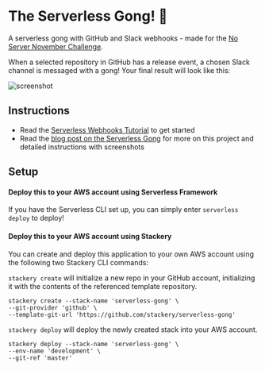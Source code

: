 # The Serverless Gong! 🔔

A serverless gong with GitHub and Slack webhooks - made for the [No Server November Challenge](https://serverless.com/blog/no-server-november-challenge/).

When a selected repository in GitHub has a release event, a chosen Slack channel is messaged with a gong! Your final result will look like this:

![screenshot](https://www.stackery.io/blog/assets/images/posts/serverless-gong/gong6.png)

## Instructions

* Read the [Serverless Webhooks Tutorial](https://docs.stackery.io/docs/tutorials/serverless-webhooks/) to get started
* Read the [blog post on the Serverless Gong](https://www.stackery.io/blog/serverless-gong/) for more on this project and detailed instructions with screenshots

## Setup

#### Deploy this to your AWS account using Serverless Framework

If you have the Serverless CLI set up, you can simply enter `serverless deploy` to deploy!

#### Deploy this to your AWS account using Stackery

You can create and deploy this application to your own AWS account using the following two Stackery CLI commands:

`stackery create` will initialize a new repo in your GitHub account, initializing it with the contents of the referenced template repository.

```
stackery create --stack-name 'serverless-gong' \
--git-provider 'github' \
--template-git-url 'https://github.com/stackery/serverless-gong' 
```

`stackery deploy` will deploy the newly created stack into your AWS account.

```
stackery deploy --stack-name 'serverless-gong' \
--env-name 'development' \
--git-ref 'master'
```
